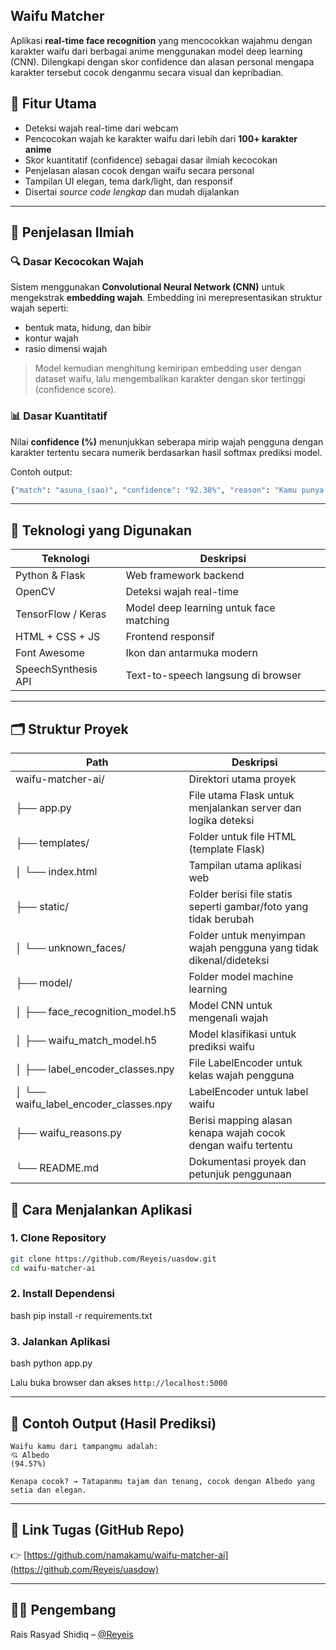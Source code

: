 ##  Waifu Matcher 

Aplikasi **real-time face recognition** yang mencocokkan wajahmu dengan karakter waifu dari berbagai anime menggunakan model deep learning (CNN).
Dilengkapi dengan skor confidence dan alasan personal mengapa karakter tersebut cocok denganmu secara visual dan kepribadian.


## 📌 Fitur Utama

* Deteksi wajah real-time dari webcam
* Pencocokan wajah ke karakter waifu dari lebih dari **100+ karakter anime**
* Skor kuantitatif (confidence) sebagai dasar ilmiah kecocokan
* Penjelasan alasan cocok dengan waifu secara personal
* Tampilan UI elegan, tema dark/light, dan responsif
* Disertai *source code lengkap* dan mudah dijalankan

---

## 🧠 Penjelasan Ilmiah

### 🔍 Dasar Kecocokan Wajah

Sistem menggunakan **Convolutional Neural Network (CNN)** untuk mengekstrak **embedding wajah**. Embedding ini merepresentasikan struktur wajah seperti:

* bentuk mata, hidung, dan bibir
* kontur wajah
* rasio dimensi wajah

> Model kemudian menghitung kemiripan embedding user dengan dataset waifu, lalu mengembalikan karakter dengan skor tertinggi (confidence score).

### 📊 Dasar Kuantitatif

Nilai **confidence (%)** menunjukkan seberapa mirip wajah pengguna dengan karakter tertentu secara numerik berdasarkan hasil softmax prediksi model.

Contoh output:

```python
{"match": "asuna_(sao)", "confidence": "92.38%", "reason": "Kamu punya aura pemimpin yang lembut dan setia, cocok banget sama Asuna."}
```

---

## 🧪 Teknologi yang Digunakan

| Teknologi           | Deskripsi                               |
| ------------------- | --------------------------------------- |
| Python & Flask      | Web framework backend                   |
| OpenCV              | Deteksi wajah real-time                 |
| TensorFlow / Keras  | Model deep learning untuk face matching |
| HTML + CSS + JS     | Frontend responsif                      |
| Font Awesome        | Ikon dan antarmuka modern               |
| SpeechSynthesis API | Text-to-speech langsung di browser      |

---

## 🗂️ Struktur Proyek

| Path                                       | Deskripsi                                                          |
| ------------------------------------------ | ------------------------------------------------------------------ |
| waifu-matcher-ai/                          | Direktori utama proyek                                             |
| ├── app.py                                 | File utama Flask untuk menjalankan server dan logika deteksi       |
| ├── templates/                             | Folder untuk file HTML (template Flask)                            |
| │   └── index.html                         | Tampilan utama aplikasi web                                        |
| ├── static/                                | Folder berisi file statis seperti gambar/foto yang tidak berubah   |
| │   └── unknown\_faces/                    | Folder untuk menyimpan wajah pengguna yang tidak dikenal/dideteksi |
| ├── model/                                 | Folder model machine learning                                      |
| │   ├── face\_recognition\_model.h5        | Model CNN untuk mengenali wajah                                    |
| │   ├── waifu\_match\_model.h5             | Model klasifikasi untuk prediksi waifu                             |
| │   ├── label\_encoder\_classes.npy        | File LabelEncoder untuk kelas wajah pengguna                       |
| │   └── waifu\_label\_encoder\_classes.npy | LabelEncoder untuk label waifu                                     |
| ├── waifu\_reasons.py                      | Berisi mapping alasan kenapa wajah cocok dengan waifu tertentu     |
| └── README.md                              | Dokumentasi proyek dan petunjuk penggunaan                         |



## 🚀 Cara Menjalankan Aplikasi

### 1. Clone Repository

```bash
git clone https://github.com/Reyeis/uasdow.git
cd waifu-matcher-ai
```

### 2. Install Dependensi

bash
pip install -r requirements.txt


### 3. Jalankan Aplikasi

bash
python app.py


Lalu buka browser dan akses `http://localhost:5000`

---

## 🧠 Contoh Output (Hasil Prediksi)

```
Waifu kamu dari tampangmu adalah:
💘 Albedo
(94.57%)

Kenapa cocok? → Tatapanmu tajam dan tenang, cocok dengan Albedo yang setia dan elegan.
```

---

## 🔗 Link Tugas (GitHub Repo)

👉 [https://github.com/namakamu/waifu-matcher-ai](https://github.com/Reyeis/uasdow)

---

## 👨‍🏫 Pengembang

Rais Rasyad Shidiq – [@Reyeis](https://github.com/Reyeis)
